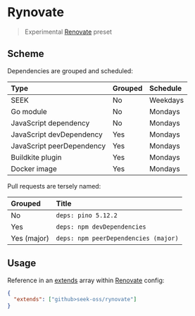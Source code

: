 # Rynovate

> Experimental [Renovate] preset

[renovate]: https://renovatebot.com/

## Scheme

Dependencies are grouped and scheduled:

| Type                      | Grouped | Schedule |
| :------------------------ | :------ | :------- |
| SEEK                      | No      | Weekdays |
| Go module                 | No      | Mondays  |
| JavaScript dependency     | No      | Mondays  |
| JavaScript devDependency  | Yes     | Mondays  |
| JavaScript peerDependency | Yes     | Mondays  |
| Buildkite plugin          | Yes     | Mondays  |
| Docker image              | Yes     | Mondays  |

Pull requests are tersely named:

| Grouped     | Title                                |
| :---------- | :----------------------------------- |
| No          | `deps: pino 5.12.2`                  |
| Yes         | `deps: npm devDependencies`          |
| Yes (major) | `deps: npm peerDependencies (major)` |

## Usage

Reference in an [extends] array within [Renovate] config:

[extends]: https://renovatebot.com/docs/configuration-options/#extends

```json
{
  "extends": ["github>seek-oss/rynovate"]
}
```
